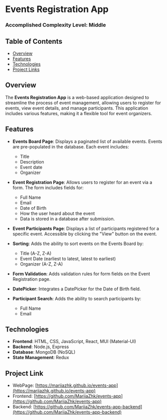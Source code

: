# Events Registration App

### Accomplished Complexity Level: Middle

## Table of Contents

- [Overview](#overview)
- [Features](#features)
- [Technologies](#technologies)
- [Project Links](#project-links)

## Overview

The **Events Registration App** is a web-based application designed to streamline the process of event management, allowing users to register for events, view event details, and manage participants. This application includes various features, making it a flexible tool for event organizers.

## Features

- **Events Board Page**: Displays a paginated list of available events. Events are pre-populated in the database. Each event includes:
  - Title
  - Description
  - Event date
  - Organizer
- **Event Registration Page**: Allows users to register for an event via a form. The form includes fields for:
  - Full Name
  - Email
  - Date of Birth
  - How the user heard about the event
  - Data is stored in a database after submission.
- **Event Participants Page**: Displays a list of participants registered for a specific event. Accessible by clicking the "View" button on the event.

- **Sorting**: Adds the ability to sort events on the Events Board by:
  - Title (A-Z, Z-A)
  - Event Date (earliest to latest, latest to earliest)
  - Organizer (A-Z, Z-A)
- **Form Validation**: Adds validation rules for form fields on the Event Registration page.
- **DatePicker**: Integrates a DatePicker for the Date of Birth field.
- **Participant Search**: Adds the ability to search participants by:
  - Full Name
  - Email

## Technologies

- **Frontend**: HTML, CSS, JavaScript, React, MUI (Material-UI)
- **Backend**: Node.js, Express
- **Database**: MongoDB (NoSQL)
- **State Management**: Redux

## Project Link

- WebPage:
  [https://mariiazhk.github.io/events-app](https://mariiazhk.github.io/events-app)
- Frontend:
  [https://github.com/MariiaZhk/events-app](https://github.com/MariiaZhk/events-app)
- Backend:
  [https://github.com/MariiaZhk/events-app-backend](https://github.com/MariiaZhk/events-app-backend)
